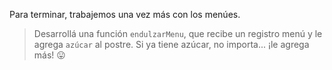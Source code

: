 Para terminar, trabajemos una vez más con los menúes.

> Desarrollá una función `endulzarMenu`, que recibe un registro menú y le agrega `azúcar` al postre. Si ya tiene azúcar, no importa... ¡le agrega más! :stuck_out_tongue:
